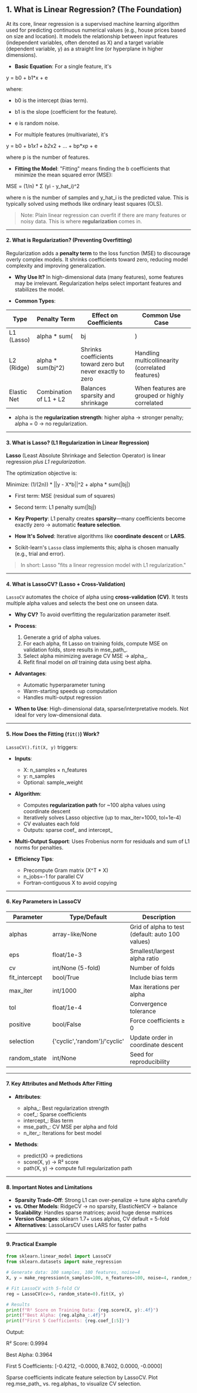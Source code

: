 ## 1. **What is Linear Regression? (The Foundation)**

At its core, linear regression is a supervised machine learning algorithm used for predicting continuous numerical values (e.g., house prices based on size and location). It models the relationship between input features (independent variables, often denoted as X) and a target variable (dependent variable, y) as a straight line (or hyperplane in higher dimensions).

- **Basic Equation**: For a single feature, it's  

y = b0 + b1*x + e  

where:  
  - b0 is the intercept (bias term).  
  - b1 is the slope (coefficient for the feature).  
  - e is random noise.  

- For multiple features (multivariate), it's  

y = b0 + b1*x1 + b2*x2 + ... + bp*xp + e  

where p is the number of features.

- **Fitting the Model**: "Fitting" means finding the b coefficients that minimize the mean squared error (MSE):  

MSE = (1/n) * Σ (yi - y_hat_i)^2  

where n is the number of samples and y_hat_i is the predicted value. This is typically solved using methods like ordinary least squares (OLS).

> Note: Plain linear regression can overfit if there are many features or noisy data. This is where **regularization** comes in.

---

#### 2. **What is Regularization? (Preventing Overfitting)**

Regularization adds a **penalty term** to the loss function (MSE) to discourage overly complex models. It shrinks coefficients toward zero, reducing model complexity and improving generalization.

- **Why Use It?** In high-dimensional data (many features), some features may be irrelevant. Regularization helps select important features and stabilizes the model.

- **Common Types**:

| Type | Penalty Term | Effect on Coefficients | Common Use Case |
|------|--------------|------------------------|-----------------|
| L1 (Lasso) | alpha * sum(|bj|) | Shrinks some coefficients exactly to zero (sparsity) | Feature selection (ignores irrelevant features) |
| L2 (Ridge) | alpha * sum(bj^2) | Shrinks coefficients toward zero but never exactly to zero | Handling multicollinearity (correlated features) |
| Elastic Net | Combination of L1 + L2 | Balances sparsity and shrinkage | When features are grouped or highly correlated |

- alpha is the **regularization strength**: higher alpha → stronger penalty; alpha = 0 → no regularization.

---

#### 3. **What is Lasso? (L1 Regularization in Linear Regression)**

**Lasso** (Least Absolute Shrinkage and Selection Operator) is linear regression *plus L1 regularization*.  

The optimization objective is:

Minimize: (1/(2n)) * ||y - X*b||^2 + alpha * sum(|bj|)  

- First term: MSE (residual sum of squares)  
- Second term: L1 penalty sum(|bj|)  

- **Key Property**: L1 penalty creates **sparsity**—many coefficients become exactly zero → automatic **feature selection**.
- **How It's Solved**: Iterative algorithms like **coordinate descent** or **LARS**.  
- Scikit-learn's `Lasso` class implements this; alpha is chosen manually (e.g., trial and error).

> In short: Lasso "fits a linear regression model with L1 regularization."

---

#### 4. **What is LassoCV? (Lasso + Cross-Validation)**

`LassoCV` automates the choice of alpha using **cross-validation (CV)**. It tests multiple alpha values and selects the best one on unseen data.

- **Why CV?** To avoid overfitting the regularization parameter itself.  
- **Process**:  
  1. Generate a grid of alpha values.  
  2. For each alpha, fit Lasso on training folds, compute MSE on validation folds, store results in mse_path_.  
  3. Select alpha minimizing average CV MSE → alpha_.  
  4. Refit final model on *all* training data using best alpha.

- **Advantages**:  
  - Automatic hyperparameter tuning  
  - Warm-starting speeds up computation  
  - Handles multi-output regression  

- **When to Use**: High-dimensional data, sparse/interpretative models. Not ideal for very low-dimensional data.

---

#### 5. **How Does the Fitting (`fit()`) Work?**

`LassoCV().fit(X, y)` triggers:

- **Inputs**:  
  - X: n_samples × n_features  
  - y: n_samples  
  - Optional: sample_weight  

- **Algorithm**:  
  - Computes **regularization path** for ~100 alpha values using coordinate descent  
  - Iteratively solves Lasso objective (up to max_iter=1000, tol=1e-4)  
  - CV evaluates each fold  
  - Outputs: sparse coef_ and intercept_

- **Multi-Output Support**: Uses Frobenius norm for residuals and sum of L1 norms for penalties.  

- **Efficiency Tips**:  
  - Precompute Gram matrix (X^T * X)  
  - n_jobs=-1 for parallel CV  
  - Fortran-contiguous X to avoid copying

---

#### 6. **Key Parameters in LassoCV**

| Parameter | Type/Default | Description |
|-----------|--------------|-------------|
| alphas | array-like/None | Grid of alpha to test (default: auto 100 values) |
| eps | float/1e-3 | Smallest/largest alpha ratio |
| cv | int/None (5-fold) | Number of folds |
| fit_intercept | bool/True | Include bias term |
| max_iter | int/1000 | Max iterations per alpha |
| tol | float/1e-4 | Convergence tolerance |
| positive | bool/False | Force coefficients ≥ 0 |
| selection | {'cyclic','random'}/'cyclic' | Update order in coordinate descent |
| random_state | int/None | Seed for reproducibility |

---

#### 7. **Key Attributes and Methods After Fitting**

- **Attributes**:  
  - alpha_: Best regularization strength  
  - coef_: Sparse coefficients  
  - intercept_: Bias term  
  - mse_path_: CV MSE per alpha and fold  
  - n_iter_: Iterations for best model

- **Methods**:  
  - predict(X) → predictions  
  - score(X, y) → R² score  
  - path(X, y) → compute full regularization path  

---

#### 8. **Important Notes and Limitations**

- **Sparsity Trade-Off**: Strong L1 can over-penalize → tune alpha carefully  
- **vs. Other Models**: RidgeCV → no sparsity, ElasticNetCV → balance  
- **Scalability**: Handles sparse matrices; avoid huge dense matrices  
- **Version Changes**: sklearn 1.7+ uses alphas, CV default = 5-fold  
- **Alternatives**: LassoLarsCV uses LARS for faster paths  

---

#### 9. **Practical Example**

```python
from sklearn.linear_model import LassoCV
from sklearn.datasets import make_regression

# Generate data: 100 samples, 100 features, noise=4
X, y = make_regression(n_samples=100, n_features=100, noise=4, random_state=0)

# Fit LassoCV with 5-fold CV
reg = LassoCV(cv=5, random_state=0).fit(X, y)

# Results
print(f"R² Score on Training Data: {reg.score(X, y):.4f}")
print(f"Best Alpha: {reg.alpha_:.4f}")
print(f"First 5 Coefficients: {reg.coef_[:5]}")

```


Output:

R² Score: 0.9994

Best Alpha: 0.3964

First 5 Coefficients: [-0.4212, -0.0000, 8.7402, 0.0000, -0.0000]

Sparse coefficients indicate feature selection by LassoCV. Plot reg.mse_path_ vs. reg.alphas_ to visualize CV selection.
